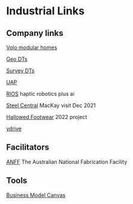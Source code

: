 # Industrial Links
<!-- Industrial contracts -->

## Company links
[Volo modular homes](http://www.volomodular.com.au/residential-modular-home/)

[Geo DTs](https://www.aamgroup.com/)

[Survey DTs](https://www.fugro.com/)

[UAP](https://cooperativeresearch.org.au/robot-artist-with-eyes-delivers-international-growth-for-aussie-company-and-creates-new-jobs-for-humans/)

[RIOS](https://www.rios.ai/) haptic robotics plus ai

[Steel Central](https://www.steelcentral.com.au/) MacKay visit Dec 2021

[Hallowed Footwear](https://hallowedfootwear.com.au/) 2022 project

[ydrive](http://ydrive.me/)

## Facilitators
[ANFF](https://www.anff.org.au/) The Australian National Fabrication Facility


## Tools
[Business Model Canvas](https://miro.com/app/board/o9J_l_ZGBKg=/?utm_campaign=Free%20Tools%20Download&utm_medium=email&_hsmi=135218566&_hsenc=p2ANqtz--H0vvrTVRYjtkhRYr98oUCnF0RVJWbmTTOSacHTUznCe60B8-a1ic4SC_B5J9RXinJc9H1pYux5fP3Kg6QxwcfJSsVH9BKMq93CviMKyr0CaMvvms&utm_content=135218566&utm_source=hs_automation)
